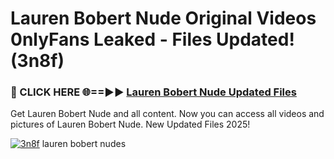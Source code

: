 # Lauren Bobert Nude Original Videos 0nlyFans Leaked - Files Updated! (3n8f)

<h3>🔴 CLICK HERE 🌐==►► <a href="https://tinyurl.com/52m3yx9h" rel="nofollow">Lauren Bobert Nude Updated Files</a></h3>

Get Lauren Bobert Nude and all content. Now you can access all videos and pictures of Lauren Bobert Nude. New Updated Files 2025!

[![3n8f](https://i.imgur.com/TnHtlc8.gif)](https://tinyurl.com/52m3yx9h)
lauren bobert nudes